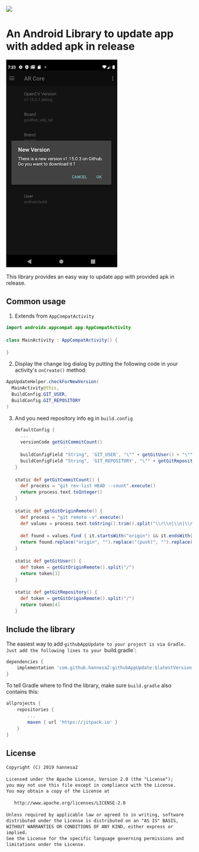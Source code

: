[![](https://jitpack.io/v/hannesa2/githubAppUpdate.svg)](https://jitpack.io/#hannesa2/githubAppUpdate)

# An Android Library to update app with added apk in release 

![Screenshot](screenshot_1.png)

This library provides an easy way to update app with provided apk in release.

## Common usage

1. Extends from `AppCompatActivity`

  ```java
  import androidx.appcompat.app.AppCompatActivity
  
  class MainActivity : AppCompatActivity() {
    
  }
  ```

2. Display the change log dialog by putting the following code in your activity's `onCreate()` method:

  ```java
  AppUpdateHelper.checkForNewVersion(
    MainActivity@this, 
    BuildConfig.GIT_USER, 
    BuildConfig.GIT_REPOSITORY
  )
  ```
  
3. And you need repository info eg in `build.config`
  
    ```groovy
    defaultConfig {
      ...
      versionCode getGitCommitCount()
    
      buildConfigField "String", 'GIT_USER', "\"" + getGitUser() + "\""
      buildConfigField "String", 'GIT_REPOSITORY', "\"" + getGitRepository() + "\""
    }
    
    static def getGitCommitCount() {
      def process = "git rev-list HEAD --count".execute()
      return process.text.toInteger()
    }
    
    static def getGitOriginRemote() {
      def process = "git remote -v".execute()
      def values = process.text.toString().trim().split("\\r\\n|\\n|\\r")
    
      def found = values.find { it.startsWith("origin") && it.endsWith("(push)") }
      return found.replace("origin", "").replace("(push)", "").replace(".git", "").trim()
    }
    
    static def getGitUser() {
      def token = getGitOriginRemote().split("/")
      return token[3]
    }
    
    static def getGitRepository() {
      def token = getGitOriginRemote().split("/")
      return token[4]
    }
    ```

## Include the library

The easiest way to add `githubAppUpdate to your project is via Gradle. Just add the following lines to your `build.gradle`:

```groovy
dependencies {
    implementation 'com.github.hannesa2:githubAppUpdate:$latestVersion'
}
```

To tell Gradle where to find the library, make sure `build.gradle` also contains this:

```groovy
allprojects {
    repositories {
        ...
        maven { url 'https://jitpack.io' }
    }
}
```

## License

    Copyright (C) 2019 hannesa2

    Licensed under the Apache License, Version 2.0 (the "License");
    you may not use this file except in compliance with the License.
    You may obtain a copy of the License at

       http://www.apache.org/licenses/LICENSE-2.0

    Unless required by applicable law or agreed to in writing, software
    distributed under the License is distributed on an "AS IS" BASIS,
    WITHOUT WARRANTIES OR CONDITIONS OF ANY KIND, either express or implied.
    See the License for the specific language governing permissions and
    limitations under the License.
